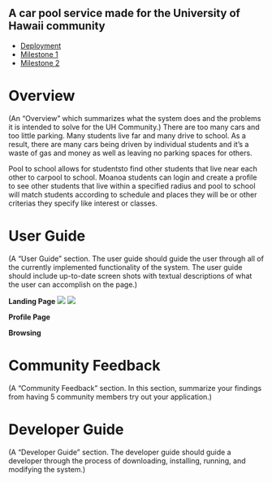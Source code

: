 ## A car pool service made for the University of Hawaii community

- [Deployment](https://pooltoschool.meteorapp.com)
- [Milestone 1](https://github.com/pool-to-school/pool-to-school/projects/1)
- [Milestone 2](https://github.com/pool-to-school/pool-to-school/projects/2)

# Overview
(An “Overview” which summarizes what the system does and the problems it is intended to solve for the UH Community.)
There are too many cars and too little parking. Many students live far and many drive to school. As a result, there are many cars being driven by individual students and it’s a waste of gas and money as well as leaving no parking spaces for others.

Pool to school allows for studentsto find other students that live near each other to carpool to school. Moanoa students can login and create a profile to see other students that live within a specified radius and pool to school will match students according to schedule and places they will be or other criterias they specify like interest or classes.

# User Guide
(A “User Guide” section. The user guide should guide the user through all of the currently implemented functionality of the system. The user guide should include up-to-date screen shots with textual descriptions of what the user can accomplish on the page.)


**Landing Page**
<img class="ui large center floated image" src="pool-to-school.github.io/images/landing1.png">
<img class="ui large center floated image" src="pool-to-school.github.io/images/landing2.png">

**Profile Page**

**Browsing**


# Community Feedback
(A “Community Feedback” section. In this section, summarize your findings from having 5 community members try out your application.)

# Developer Guide
(A “Developer Guide” section. The developer guide should guide a developer through the process of downloading, installing, running, and modifying the system.)



